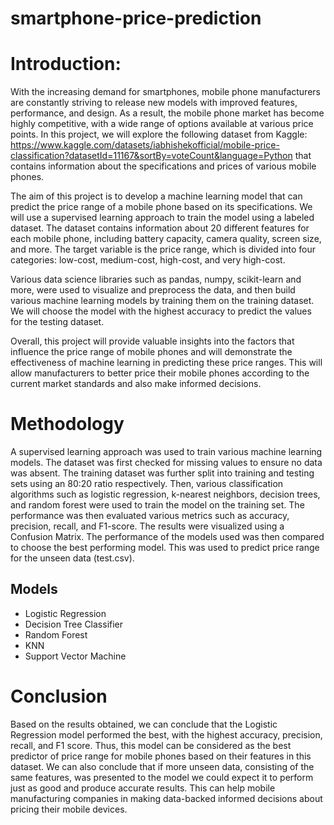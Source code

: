 # smartphone-price-prediction
 
# Introduction:

With the increasing demand for smartphones, mobile phone manufacturers are constantly striving to release new models with improved features, performance, and design. As a result, the mobile phone market has become highly competitive, with a wide range of options available at various price points. In this project, we will explore the following dataset from Kaggle: https://www.kaggle.com/datasets/iabhishekofficial/mobile-price-classification?datasetId=11167&sortBy=voteCount&language=Python that contains information about the specifications and prices of various mobile phones.

The aim of this project is to develop a machine learning model that can predict the price range of a mobile phone based on its specifications. We will use a supervised learning approach to train the model using a labeled dataset. The dataset contains information about 20 different features for each mobile phone, including battery capacity, camera quality, screen size, and more. The target variable is the price range, which is divided into four categories: low-cost, medium-cost, high-cost, and very high-cost.

Various data science libraries such as pandas, numpy, scikit-learn and more, were used to visualize and preprocess the data, and then build various machine learning models by training them on the training dataset. We will choose the model with the highest accuracy to predict the values for the testing dataset.

Overall, this project will provide valuable insights into the factors that influence the price range of mobile phones and will demonstrate the effectiveness of machine learning in predicting these price ranges. This will allow manufacturers to better price their mobile phones according to the current market standards and also make informed decisions.

# Methodology

A supervised learning approach was used to train various machine learning models. The dataset was first checked for missing values to ensure no data was absent. The training dataset was further split into training and testing sets using an 80:20 ratio respectively. Then, various classification algorithms such as logistic regression, k-nearest neighbors, decision trees, and random forest were used to train the model on the training set. The performance was then evaluated various metrics such as accuracy, precision, recall, and F1-score. The results were visualized using a Confusion Matrix. The performance of the models used was then compared to choose the best performing model. This was used to predict price range for the unseen data (test.csv).

## Models
- Logistic Regression
- Decision Tree Classifier
- Random Forest
- KNN
- Support Vector Machine


# Conclusion
Based on the results obtained, we can conclude that the Logistic Regression model performed the best, with the highest accuracy, precision, recall, and F1 score. Thus, this model can be considered as the best predictor of price range for mobile phones based on their features in this dataset. We can also conclude that if more unseen data, consisting of the same features, was presented to the model we could expect it to perform just as good and produce accurate results. This can help mobile manufacturing companies in making data-backed informed decisions about pricing their mobile devices.